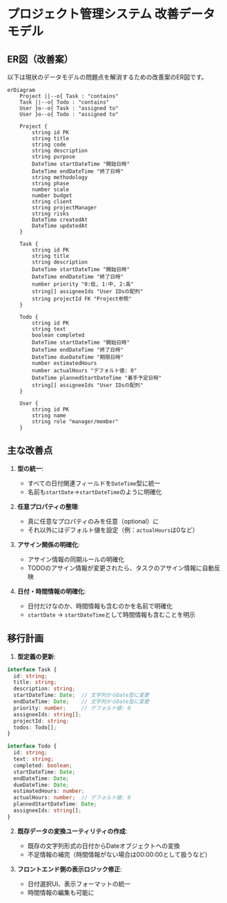 # プロジェクト管理システム 改善データモデル

## ER図（改善案）

以下は現状のデータモデルの問題点を解消するための改善案のER図です。

```mermaid
erDiagram
    Project ||--o{ Task : "contains"
    Task ||--o{ Todo : "contains"
    User }o--o{ Task : "assigned to"
    User }o--o{ Todo : "assigned to"

    Project {
        string id PK
        string title
        string code
        string description
        string purpose
        DateTime startDateTime "開始日時"
        DateTime endDateTime "終了日時"
        string methodology
        string phase
        number scale
        number budget
        string client
        string projectManager
        string risks
        DateTime createdAt
        DateTime updatedAt
    }

    Task {
        string id PK
        string title
        string description
        DateTime startDateTime "開始日時"
        DateTime endDateTime "終了日時"
        number priority "0:低, 1:中, 2:高"
        string[] assigneeIds "User IDsの配列"
        string projectId FK "Project参照"
    }

    Todo {
        string id PK
        string text
        boolean completed
        DateTime startDateTime "開始日時"
        DateTime endDateTime "終了日時"
        DateTime dueDateTime "期限日時"
        number estimatedHours
        number actualHours "デフォルト値: 0"
        DateTime plannedStartDateTime "着手予定日時"
        string[] assigneeIds "User IDsの配列"
    }

    User {
        string id PK
        string name
        string role "manager/member"
    }
```

## 主な改善点

1. **型の統一**: 
   - すべての日付関連フィールドを`DateTime`型に統一
   - 名前も`startDate`→`startDateTime`のように明確化

2. **任意プロパティの整理**: 
   - 真に任意なプロパティのみを任意（optional）に
   - それ以外にはデフォルト値を設定（例：`actualHours`は0など）

3. **アサイン関係の明確化**: 
   - アサイン情報の同期ルールの明確化
   - TODOのアサイン情報が変更されたら、タスクのアサイン情報に自動反映

4. **日付・時間情報の明確化**:
   - 日付だけなのか、時間情報も含むのかを名前で明確化
   - `startDate` → `startDateTime`として時間情報も含むことを明示

## 移行計画

1. **型定義の更新**:
```typescript
interface Task {
  id: string;
  title: string;
  description: string;
  startDateTime: Date;  // 文字列からDate型に変更
  endDateTime: Date;    // 文字列からDate型に変更
  priority: number;     // デフォルト値: 0
  assigneeIds: string[];
  projectId: string;
  todos: Todo[];
}

interface Todo {
  id: string;
  text: string;
  completed: boolean;
  startDateTime: Date;
  endDateTime: Date;
  dueDateTime: Date;
  estimatedHours: number;
  actualHours: number;  // デフォルト値: 0
  plannedStartDateTime: Date;
  assigneeIds: string[];
}
```

2. **既存データの変換ユーティリティの作成**:
   - 既存の文字列形式の日付からDateオブジェクトへの変換
   - 不足情報の補完（時間情報がない場合は00:00:00として扱うなど）

3. **フロントエンド側の表示ロジック修正**:
   - 日付選択UI、表示フォーマットの統一
   - 時間情報の編集も可能に 